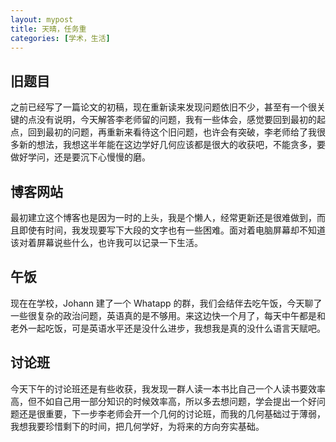 ```yaml
---
layout: mypost
title: 天晴，任务重
categories: [学术，生活]
---
```


## 旧题目

之前已经写了一篇论文的初稿，现在重新读来发现问题依旧不少，甚至有一个很关键的点没有说明，今天解答李老师留的问题，我有一些体会，感觉要回到最初的起点，回到最初的问题，再重新来看待这个旧问题，也许会有突破，李老师给了我很多新的想法，我想这半年能在这边学好几何应该都是很大的收获吧，不能贪多，要做好学问，还是要沉下心慢慢的磨。

## 博客网站

最初建立这个博客也是因为一时的上头，我是个懒人，经常更新还是很难做到，而且即使有时间，我发现要写下大段的文字也有一些困难。面对着电脑屏幕却不知道该对着屏幕说些什么，也许我可以记录一下生活。

## 午饭

现在在学校，Johann 建了一个 Whatapp 的群，我们会结伴去吃午饭，今天聊了一些很复杂的政治问题，英语真的是不够用。来这边快一个月了，每天中午都是和老外一起吃饭，可是英语水平还是没什么进步，我想我是真的没什么语言天赋吧。

## 讨论班

今天下午的讨论班还是有些收获，我发现一群人读一本书比自己一个人读书要效率高，但不如自己用一部分知识的时候效率高，所以多去想问题，学会提出一个好问题还是很重要，下一步李老师会开一个几何的讨论班，而我的几何基础过于薄弱，我想我要珍惜剩下的时间，把几何学好，为将来的方向夯实基础。